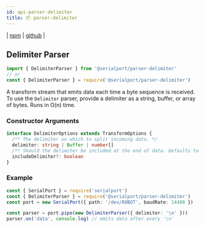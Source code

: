 ```yaml
---
id: api-parser-delimiter
title: 📦 parser-delimiter
---
```

| [npm](https://www.npmjs.com/package/@serialport/parser-delimiter) | [github](https://github.com/serialport/node-serialport/tree/master/packages/parser-delimiter) |

## Delimiter Parser

```ts
import { DelimiterParser } from '@serialport/parser-delimiter'
// or
const { DelimiterParser } = require('@serialport/parser-delimiter')
```

A transform stream that emits data each time a byte sequence is received. To use the `Delimiter` parser, provide a delimiter as a string, buffer, or array of bytes. Runs in O(n) time.

### Constructor Arguments

```ts
interface DelimiterOptions extends TransformOptions {
  /** The delimiter on which to split incoming data. */
  delimiter: string | Buffer | number[]
  /** Should the delimiter be included at the end of data. Defaults to `false` */
  includeDelimiter?: boolean
}
```

### Example

```ts
const { SerialPort } = require('serialport')
const { DelimiterParser } = require('@serialport/parser-delimiter')
const port = new SerialPort({ path: '/dev/ROBOT', baudRate: 14400 })

const parser = port.pipe(new DelimiterParser({ delimiter: '\n' }))
parser.on('data', console.log) // emits data after every '\n'
```
